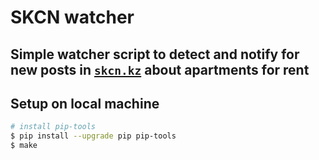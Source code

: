 # SKCN watcher

## Simple watcher script to detect and notify for new posts in [`skcn.kz`](https://skcn.kz/ru/news/obyavleniya) about apartments for rent



## Setup on local machine

```bash
# install pip-tools
$ pip install --upgrade pip pip-tools
$ make
```
